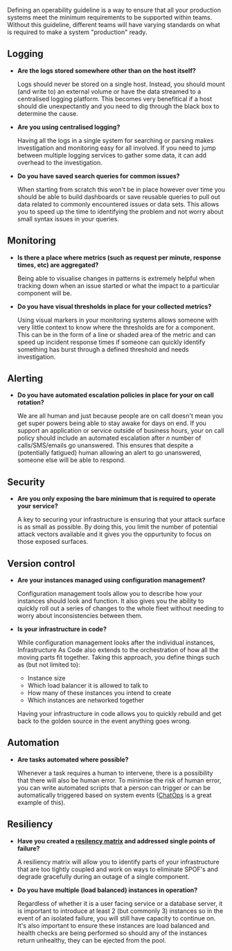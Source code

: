 Defining an operability guideline is a way to ensure that all your production
systems meet the minimum requirements to be supported within teams. Without this
guideline, different teams will have varying standards on what is required to
make a system "production" ready.

## Logging

- **Are the logs stored somewhere other than on the host itself?**

  Logs should never be stored on a single host. Instead, you should mount (and
  write to) an  external volume or have the data streamed to a centralised
  logging platform.  This becomes very benefitical if a host should die
  unexpectantly and you need to dig through the black box to determine the
  cause.

- **Are you using centralised logging?**

  Having all the logs in a single system for searching or parsing makes
  investigation and monitoring easy for all involved. If you need to jump
  between multiple logging services to gather some data, it can add overhead to
  the investigation.

- **Do you have saved search queries for common issues?**

  When starting from scratch this won't be in place however over time you should
  be able to build dashboards or save reusable queries to pull out data related
  to commonly encountered issues or data sets. This allows you to speed up the
  time to identifying the problem and not worry about small syntax issues in
  your queries.

## Monitoring

- **Is there a place where metrics (such as request per minute, response times,
  etc) are aggregated?**

  Being able to visualise changes in patterns is extremely helpful when tracking
  down when an issue started or what the impact to a particular component will
  be.

- **Do you have visual thresholds in place for your collected metrics?**

  Using visual markers in your monitoring systems allows someone with very
  little context to know where the thresholds are for a component. This can be
  in the form of a line or shaded area of the metric and can speed up incident
  response times if someone can quickly identify something has burst through a
  defined threshold and needs investigation.

## Alerting

- **Do you have automated escalation policies in place for your on call
  rotation?**

  We are all human and just because people are on call doesn't mean you get
  super powers being able to stay awake for days on end. If you support an
  application or service outside of business hours, your on call policy should
  include an automated escalation after _n_ number of calls/SMS/emails go
  unanswered. This ensures that despite a (potentially fatigued) human allowing
  an alert to go unanswered, someone else will be able to respond.

## Security

- **Are you only exposing the bare minimum that is required to operate your
  service?**

  A key to securing your infrastructure is ensuring that your attack surface is
  as small as possible. By doing this, you limit the number of potential attack
  vectors available and it gives you the oppurtunity to focus on those exposed
  surfaces.

## Version control

- **Are your instances managed using configuration management?**

  Configuration management tools allow you to describe how your instances
  should look and function. It also gives you the ability to quickly roll out a
  series of changes to the whole fleet without needing to worry about
  inconsistencies between them.

- **Is your infrastructure in code?**

  While configuration management looks after the individual instances,
  Infrastructure As Code also extends to the orchestration of how all the moving
  parts fit together. Taking this approach, you define things such as (but not
  limited to):

    - Instance size
    - Which load balancer it is allowed to talk to
    - How many of these instances you intend to create
    - Which instances are networked together

  Having your infrastructure in code allows you to quickly rebuild and get back
  to the golden source in the event anything goes wrong.

## Automation

- **Are tasks automated where possible?**

  Whenever a task requires a human to intervene, there is a possibility that
  there will also be human error. To minimise the risk of human error, you can
  write automated scripts that a person can trigger or can be automatically
  triggered based on system events
  ([ChatOps](https://speakerdeck.com/jnewland/chatops-at-github) is a great
  example of this).

## Resiliency

- **Have you created a [resilency
  matrix](https://speakerdeck.com/sirupsen/dockercon-2015-resilient-routing-and-discovery)
  and addressed single points of failure?**

  A resiliency matrix will allow you to identify parts of your infrastructure
  that are too tightly coupled and work on ways to eliminate SPOF's and degrade
  gracefully during an outage of a single component.

- **Do you have multiple (load balanced) instances in operation?**

  Regardless of whether it is a user facing service or a database
  server, it is important to introduce at least 2 (but commonly 3) instances so
  in the event of an isolated failure, you will still have capacity to continue
  on. It's also important to ensure these instances are load balanced and health
  checks are being performed so should any of the instances return unhealthy,
  they can be ejected from the pool.


